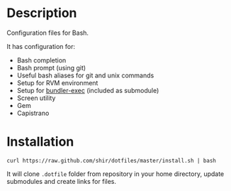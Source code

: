 Description
===========
Configuration files for Bash.

It has configuration for:

* Bash completion
* Bash prompt (using git)
* Useful bash aliases for git and unix commands
* Setup for RVM environment
* Setup for [bundler-exec](https://github.com/gma/bundler-exec)
  (included as submodule)
* Screen utility
* Gem
* Capistrano

Installation
============
    curl https://raw.github.com/shir/dotfiles/master/install.sh | bash

It will clone `.dotfile` folder from repository in your home directory,
update submodules and create links for files.